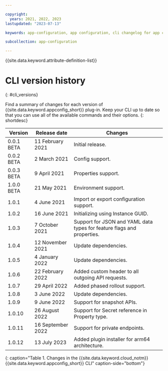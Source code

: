 ```yaml
---

copyright:
  years: 2021, 2022, 2023
lastupdated: "2023-07-13"

keywords: app-configuration, app configuration, cli changelog for app configuration, cli version for app configuration, changelog for cli in app configuration, cli history for app configuration

subcollection: app-configuration

---
```


{{site.data.keyword.attribute-definition-list}}

# CLI version history
{: #cli_versions}

Find a summary of changes for each version of {{site.data.keyword.appconfig_short}} plug-in. Keep your CLI up to date so that you can use all of the available commands and their options.
{: shortdesc}

| Version    | Release date      | Changes                                                                |
| ---------- | ----------------- | ---------------------------------------------------------------------- |
| 0.0.1 BETA | 11 February 2021  | Initial release.                                                       |
| 0.0.2 BETA | 2 March 2021      | Config support.                                                        |
| 0.0.3 BETA | 9 April 2021      | Properties support.                                                    |
| 1.0.0 BETA | 21 May 2021       | Environment support.                                                   |
| 1.0.1      | 4 June 2021       | Import or export configuration support.                                |
| 1.0.2      | 16 June 2021      | Initializing using Instance GUID.                                      |
| 1.0.3      | 7 October 2021    | Support for JSON and YAML data types for feature flags and properties. |
| 1.0.4      | 12 November 2021  | Update dependencies.                                                   |
| 1.0.5      | 4 January 2022    | Update dependencies.                                                   |
| 1.0.6      | 22 February 2022  | Added custom header to all outgoing API requests.                      |
| 1.0.7      | 29 April 2022     | Added phased rollout support.                                          |
| 1.0.8      | 3 June 2022       | Update dependencies.                                                   |
| 1.0.9      | 9 June 2022       | Support for snapshot APIs.                                             |
| 1.0.10     | 26 August 2022    | Support for Secret reference in Property type.                         |
| 1.0.11     | 16 September 2022 | Support for private endpoints.                                         |
| 1.0.12     | 13 July 2023      | Added plugin installer for arm64 architecture.                         |
{: caption="Table 1. Changes in the {{site.data.keyword.cloud_notm}} {{site.data.keyword.appconfig_short}} CLI" caption-side="bottom"}
